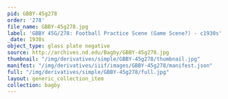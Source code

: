 ```yaml
---
pid: GBBY-45g278
order: '278'
file_name: GBBY-45g278.jpg
label: 'GBBY 45G/278: Football Practice Scene (Game Scene?) - c1930s'
_date: 1930s
object_type: glass plate negative
source: http://archives.nd.edu/Bagby/GBBY-45g278.jpg
thumbnail: "/img/derivatives/simple/GBBY-45g278/thumbnail.jpg"
manifest: "/img/derivatives/iiif/images/GBBY-45g278/manifest.json"
full: "/img/derivatives/simple/GBBY-45g278/full.jpg"
layout: generic_collection_item
collection: bagby
---
```


